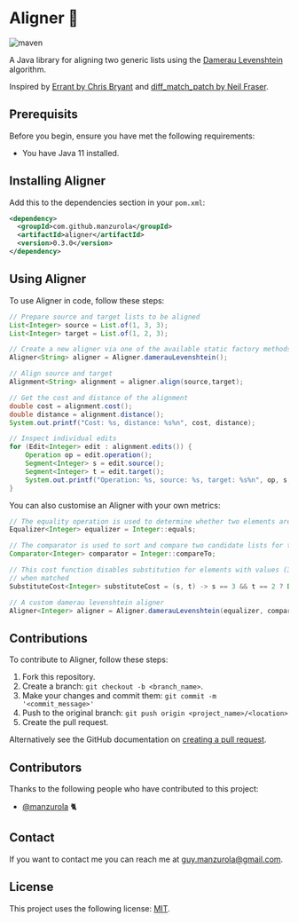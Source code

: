 # Aligner 🤖

![maven](https://github.com/manzurola/aligner/actions/workflows/maven-build.yml/badge.svg)

A Java library for aligning two generic lists using the [Damerau Levenshtein](https://en.wikipedia.org/wiki/Damerau%E2%80%93Levenshtein_distance) algorithm.

Inspired by [Errant by Chris Bryant](https://github.com/chrisjbryant/errant/blob/master/errant/alignment.py)
and [diff_match_patch by Neil Fraser](https://github.com/google/diff-match-patch).

## Prerequisits

Before you begin, ensure you have met the following requirements:

* You have Java 11 installed.

## Installing Aligner

Add this to the dependencies section in your `pom.xml`:
```xml
<dependency>
  <groupId>com.github.manzurola</groupId>
  <artifactId>aligner</artifactId>
  <version>0.3.0</version>
</dependency>
```

## Using Aligner

To use Aligner in code, follow these steps:

```java
// Prepare source and target lists to be aligned
List<Integer> source = List.of(1, 3, 3);
List<Integer> target = List.of(1, 2, 3);

// Create a new aligner via one of the available static factory methods
Aligner<String> aligner = Aligner.damerauLevenshtein();

// Align source and target
Alignment<String> alignment = aligner.align(source,target);

// Get the cost and distance of the alignment
double cost = alignment.cost();
double distance = alignment.distance();
System.out.printf("Cost: %s, distance: %s%n", cost, distance);

// Inspect individual edits
for (Edit<Integer> edit : alignment.edits()) {
    Operation op = edit.operation();
    Segment<Integer> s = edit.source();
    Segment<Integer> t = edit.target();
    System.out.printf("Operation: %s, source: %s, target: %s%n", op, s, t);
}
```

You can also customise an Aligner with your own metrics:

```java
// The equality operation is used to determine whether two elements are equal
Equalizer<Integer> equalizer = Integer::equals;

// The comparator is used to sort and compare two candidate lists for transposition
Comparator<Integer> comparator = Integer::compareTo;

// This cost function disables substitution for elements with values (3,2) by returning a Double.MAX_VALUE
// when matched
SubstituteCost<Integer> substituteCost = (s, t) -> s == 3 && t == 2 ? Double.MAX_VALUE : 1.0;

// A custom damerau levenshtein aligner
Aligner<Integer> aligner = Aligner.damerauLevenshtein(equalizer, comparator, substituteCost);
```

## Contributions

To contribute to Aligner, follow these steps:

1. Fork this repository.
2. Create a branch: `git checkout -b <branch_name>`.
3. Make your changes and commit them: `git commit -m '<commit_message>'`
4. Push to the original branch: `git push origin <project_name>/<location>`
5. Create the pull request.

Alternatively see the GitHub documentation on [creating a pull request](https://docs.github.com/en/github/collaborating-with-pull-requests/proposing-changes-to-your-work-with-pull-requests/creating-a-pull-request).

        
## Contributors
        
Thanks to the following people who have contributed to this project:
        
* [@manzurola](https://github.com/manzurola) 🐈        

## Contact

If you want to contact me you can reach me at [guy.manzurola@gmail.com](guy.manzurola@gmail.com).

## License
        
This project uses the following license: [MIT](https://github.com/manzurola/aligner/blob/main/LICENSE).
